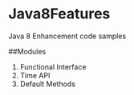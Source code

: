 # Java8Features
Java 8 Enhancement code samples

##Modules
1. Functional Interface
2. Time API
3. Default Methods
